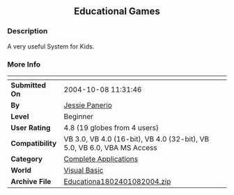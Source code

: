 ﻿<div align="center">

## Educational Games


</div>

### Description

A very useful System for Kids.
 
### More Info
 


<span>             |<span>
---                |---
**Submitted On**   |2004-10-08 11:31:46
**By**             |[Jessie Panerio](https://github.com/Planet-Source-Code/PSCIndex/blob/master/ByAuthor/jessie-panerio.md)
**Level**          |Beginner
**User Rating**    |4.8 (19 globes from 4 users)
**Compatibility**  |VB 3\.0, VB 4\.0 \(16\-bit\), VB 4\.0 \(32\-bit\), VB 5\.0, VB 6\.0, VBA MS Access
**Category**       |[Complete Applications](https://github.com/Planet-Source-Code/PSCIndex/blob/master/ByCategory/complete-applications__1-27.md)
**World**          |[Visual Basic](https://github.com/Planet-Source-Code/PSCIndex/blob/master/ByWorld/visual-basic.md)
**Archive File**   |[Educationa1802401082004\.zip](https://github.com/Planet-Source-Code/jessie-panerio-educational-games__1-56591/archive/master.zip)








